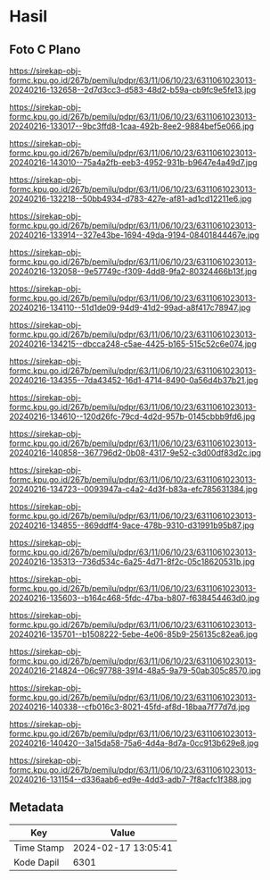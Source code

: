 # Hasil

## Foto C Plano

https://sirekap-obj-formc.kpu.go.id/267b/pemilu/pdpr/63/11/06/10/23/6311061023013-20240216-132658--2d7d3cc3-d583-48d2-b59a-cb9fc9e5fe13.jpg

https://sirekap-obj-formc.kpu.go.id/267b/pemilu/pdpr/63/11/06/10/23/6311061023013-20240216-133017--9bc3ffd8-1caa-492b-8ee2-9884bef5e066.jpg

https://sirekap-obj-formc.kpu.go.id/267b/pemilu/pdpr/63/11/06/10/23/6311061023013-20240216-143010--75a4a2fb-eeb3-4952-931b-b9647e4a49d7.jpg

https://sirekap-obj-formc.kpu.go.id/267b/pemilu/pdpr/63/11/06/10/23/6311061023013-20240216-132218--50bb4934-d783-427e-af81-ad1cd12211e6.jpg

https://sirekap-obj-formc.kpu.go.id/267b/pemilu/pdpr/63/11/06/10/23/6311061023013-20240216-133914--327e43be-1694-49da-9194-08401844467e.jpg

https://sirekap-obj-formc.kpu.go.id/267b/pemilu/pdpr/63/11/06/10/23/6311061023013-20240216-132058--9e57749c-f309-4dd8-9fa2-80324466b13f.jpg

https://sirekap-obj-formc.kpu.go.id/267b/pemilu/pdpr/63/11/06/10/23/6311061023013-20240216-134110--51d1de09-94d9-41d2-99ad-a8f417c78947.jpg

https://sirekap-obj-formc.kpu.go.id/267b/pemilu/pdpr/63/11/06/10/23/6311061023013-20240216-134215--dbcca248-c5ae-4425-b165-515c52c6e074.jpg

https://sirekap-obj-formc.kpu.go.id/267b/pemilu/pdpr/63/11/06/10/23/6311061023013-20240216-134355--7da43452-16d1-4714-8490-0a56d4b37b21.jpg

https://sirekap-obj-formc.kpu.go.id/267b/pemilu/pdpr/63/11/06/10/23/6311061023013-20240216-134610--120d26fc-79cd-4d2d-957b-0145cbbb9fd6.jpg

https://sirekap-obj-formc.kpu.go.id/267b/pemilu/pdpr/63/11/06/10/23/6311061023013-20240216-140858--367796d2-0b08-4317-9e52-c3d00df83d2c.jpg

https://sirekap-obj-formc.kpu.go.id/267b/pemilu/pdpr/63/11/06/10/23/6311061023013-20240216-134723--0093947a-c4a2-4d3f-b83a-efc785631384.jpg

https://sirekap-obj-formc.kpu.go.id/267b/pemilu/pdpr/63/11/06/10/23/6311061023013-20240216-134855--869ddff4-9ace-478b-9310-d31991b95b87.jpg

https://sirekap-obj-formc.kpu.go.id/267b/pemilu/pdpr/63/11/06/10/23/6311061023013-20240216-135313--736d534c-6a25-4d71-8f2c-05c18620531b.jpg

https://sirekap-obj-formc.kpu.go.id/267b/pemilu/pdpr/63/11/06/10/23/6311061023013-20240216-135603--b164c468-5fdc-47ba-b807-f638454463d0.jpg

https://sirekap-obj-formc.kpu.go.id/267b/pemilu/pdpr/63/11/06/10/23/6311061023013-20240216-135701--b1508222-5ebe-4e06-85b9-256135c82ea6.jpg

https://sirekap-obj-formc.kpu.go.id/267b/pemilu/pdpr/63/11/06/10/23/6311061023013-20240216-214824--06c97788-3914-48a5-9a79-50ab305c8570.jpg

https://sirekap-obj-formc.kpu.go.id/267b/pemilu/pdpr/63/11/06/10/23/6311061023013-20240216-140338--cfb016c3-8021-45fd-af8d-18baa7f77d7d.jpg

https://sirekap-obj-formc.kpu.go.id/267b/pemilu/pdpr/63/11/06/10/23/6311061023013-20240216-140420--3a15da58-75a6-4d4a-8d7a-0cc913b629e8.jpg

https://sirekap-obj-formc.kpu.go.id/267b/pemilu/pdpr/63/11/06/10/23/6311061023013-20240216-131154--d336aab6-ed9e-4dd3-adb7-7f8acfc1f388.jpg


## Metadata

| Key        | Value               |
| ---------- | ------------------- |
| Time Stamp | 2024-02-17 13:05:41 |
| Kode Dapil | 6301                |



